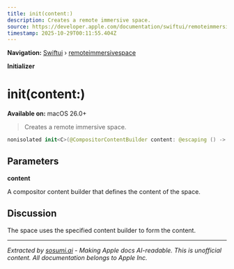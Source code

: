```yaml
---
title: init(content:)
description: Creates a remote immersive space.
source: https://developer.apple.com/documentation/swiftui/remoteimmersivespace/init(content:)
timestamp: 2025-10-29T00:11:55.404Z
---
```


**Navigation:** [Swiftui](/documentation/swiftui) › [remoteimmersivespace](/documentation/swiftui/remoteimmersivespace)

**Initializer**

# init(content:)

**Available on:** macOS 26.0+

> Creates a remote immersive space.

```swift
nonisolated init<C>(@CompositorContentBuilder content: @escaping () -> C) where Content == CompositorContentBuilder.Content<C>, Data == Never, C : CompositorContent
```

## Parameters

**content**

A compositor content builder that defines the content of the space.



## Discussion

The space uses the specified content builder to form the content.

---

*Extracted by [sosumi.ai](https://sosumi.ai) - Making Apple docs AI-readable.*
*This is unofficial content. All documentation belongs to Apple Inc.*

